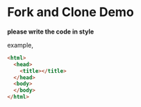 # Fork and Clone Demo

**please write the code in style**

example,

``` html
<html>
  <head>
    <title></title>
  </head>
  <body>
  </body>
</html>
```



